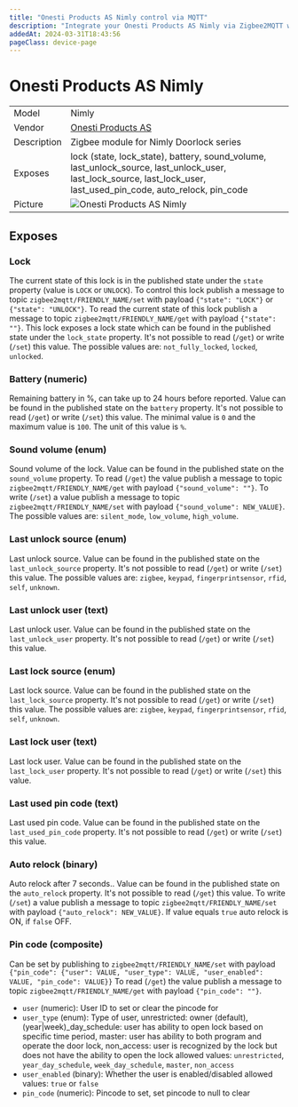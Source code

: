 ```yaml
---
title: "Onesti Products AS Nimly control via MQTT"
description: "Integrate your Onesti Products AS Nimly via Zigbee2MQTT with whatever smart home infrastructure you are using without the vendor's bridge or gateway."
addedAt: 2024-03-31T18:43:56
pageClass: device-page
---
```


<!-- !!!! -->
<!-- ATTENTION: This file is auto-generated through docgen! -->
<!-- You can only edit the "Notes"-Section between the two comment lines "Notes BEGIN" and "Notes END". -->
<!-- Do not use h1 or h2 heading within "## Notes"-Section. -->
<!-- !!!! -->

# Onesti Products AS Nimly

|     |     |
|-----|-----|
| Model | Nimly  |
| Vendor  | [Onesti Products AS](/supported-devices/#v=Onesti%20Products%20AS)  |
| Description | Zigbee module for Nimly Doorlock series |
| Exposes | lock (state, lock_state), battery, sound_volume, last_unlock_source, last_unlock_user, last_lock_source, last_lock_user, last_used_pin_code, auto_relock, pin_code |
| Picture | ![Onesti Products AS Nimly](https://www.zigbee2mqtt.io/images/devices/Nimly.png) |


<!-- Notes BEGIN: You can edit here. Add "## Notes" headline if not already present. -->


<!-- Notes END: Do not edit below this line -->




## Exposes

### Lock 
The current state of this lock is in the published state under the `state` property (value is `LOCK` or `UNLOCK`).
To control this lock publish a message to topic `zigbee2mqtt/FRIENDLY_NAME/set` with payload `{"state": "LOCK"}` or `{"state": "UNLOCK"}`.
To read the current state of this lock publish a message to topic `zigbee2mqtt/FRIENDLY_NAME/get` with payload `{"state": ""}`.
This lock exposes a lock state which can be found in the published state under the `lock_state` property. It's not possible to read (`/get`) or write (`/set`) this value. The possible values are: `not_fully_locked`, `locked`, `unlocked`.

### Battery (numeric)
Remaining battery in %, can take up to 24 hours before reported.
Value can be found in the published state on the `battery` property.
It's not possible to read (`/get`) or write (`/set`) this value.
The minimal value is `0` and the maximum value is `100`.
The unit of this value is `%`.

### Sound volume (enum)
Sound volume of the lock.
Value can be found in the published state on the `sound_volume` property.
To read (`/get`) the value publish a message to topic `zigbee2mqtt/FRIENDLY_NAME/get` with payload `{"sound_volume": ""}`.
To write (`/set`) a value publish a message to topic `zigbee2mqtt/FRIENDLY_NAME/set` with payload `{"sound_volume": NEW_VALUE}`.
The possible values are: `silent_mode`, `low_volume`, `high_volume`.

### Last unlock source (enum)
Last unlock source.
Value can be found in the published state on the `last_unlock_source` property.
It's not possible to read (`/get`) or write (`/set`) this value.
The possible values are: `zigbee`, `keypad`, `fingerprintsensor`, `rfid`, `self`, `unknown`.

### Last unlock user (text)
Last unlock user.
Value can be found in the published state on the `last_unlock_user` property.
It's not possible to read (`/get`) or write (`/set`) this value.

### Last lock source (enum)
Last lock source.
Value can be found in the published state on the `last_lock_source` property.
It's not possible to read (`/get`) or write (`/set`) this value.
The possible values are: `zigbee`, `keypad`, `fingerprintsensor`, `rfid`, `self`, `unknown`.

### Last lock user (text)
Last lock user.
Value can be found in the published state on the `last_lock_user` property.
It's not possible to read (`/get`) or write (`/set`) this value.

### Last used pin code (text)
Last used pin code.
Value can be found in the published state on the `last_used_pin_code` property.
It's not possible to read (`/get`) or write (`/set`) this value.

### Auto relock (binary)
Auto relock after 7 seconds..
Value can be found in the published state on the `auto_relock` property.
It's not possible to read (`/get`) this value.
To write (`/set`) a value publish a message to topic `zigbee2mqtt/FRIENDLY_NAME/set` with payload `{"auto_relock": NEW_VALUE}`.
If value equals `true` auto relock is ON, if `false` OFF.

### Pin code (composite)
Can be set by publishing to `zigbee2mqtt/FRIENDLY_NAME/set` with payload `{"pin_code": {"user": VALUE, "user_type": VALUE, "user_enabled": VALUE, "pin_code": VALUE}}`
To read (`/get`) the value publish a message to topic `zigbee2mqtt/FRIENDLY_NAME/get` with payload `{"pin_code": ""}`.
- `user` (numeric): User ID to set or clear the pincode for 
- `user_type` (enum): Type of user, unrestricted: owner (default), (year|week)_day_schedule: user has ability to open lock based on specific time period, master: user has ability to both program and operate the door lock, non_access: user is recognized by the lock but does not have the ability to open the lock allowed values: `unrestricted`, `year_day_schedule`, `week_day_schedule`, `master`, `non_access`
- `user_enabled` (binary): Whether the user is enabled/disabled allowed values: `true` or `false`
- `pin_code` (numeric): Pincode to set, set pincode to null to clear 

